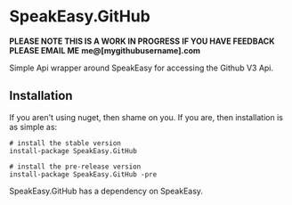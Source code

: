 SpeakEasy.GitHub
================

**PLEASE NOTE THIS IS A WORK IN PROGRESS**
**IF YOU HAVE FEEDBACK PLEASE EMAIL ME**
**me@[mygithubusername].com**

Simple Api wrapper around SpeakEasy for accessing the Github V3 Api.


Installation
------------

If you aren't using nuget, then shame on you. If you are, then installation is as simple as:

	# install the stable version
    install-package SpeakEasy.GitHub
	
	# install the pre-release version
	install-package SpeakEasy.GitHub -pre

SpeakEasy.GitHub has a dependency on SpeakEasy.
